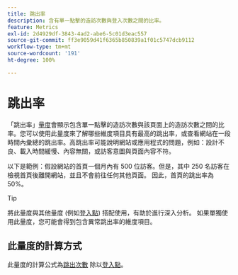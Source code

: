```yaml
---
title: 跳出率
description: 含有單一點擊的造訪次數與登入次數之間的比率。
feature: Metrics
exl-id: 2d4929df-3843-4ad2-abe6-5c01d3eac557
source-git-commit: ff3e9059d41f6365b850839a1f01c5747dcb9112
workflow-type: tm+mt
source-wordcount: '191'
ht-degree: 100%

---
```


# 跳出率

「跳出率」[量度](overview.md)會顯示包含單一點擊的造訪次數與該頁面上的造訪次數之間的比率。您可以使用此量度來了解哪些維度項目具有最高的跳出率，或查看網站在一段時間內彙總的跳出率。高跳出率可能說明網站或應用程式的問題，例如：設計不良、載入時間緩慢、內容無關，或訪客意圖與頁面內容不符。

以下是範例：假設網站的首頁一個月內有 500 位訪客。但是，其中 250 名訪客在檢視首頁後離開網站，並且不會前往任何其他頁面。 因此，首頁的跳出率為 50%。

>[!TIP]
>
>將此量度與其他量度 (例如[登入點](entries.md)) 搭配使用，有助於進行深入分析。 如果單獨使用此量度，您可能會得到包含異常跳出率的維度項目。

## 此量度的計算方式

此量度的計算公式為[跳出次數](bounces.md) 除以[登入點](entries.md)。
